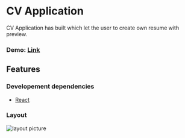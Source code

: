 # **CV Application**

CV Application has built which let the user to create own resume with preview.

### Demo: [Link](https://ev0clu.github.io/cv-application/)

## Features

### Developement dependencies

- [React](https://react.dev/)

### Layout

![layout picture](https://github.com/ev0clu/cv-application/blob/main/layout.png?raw=true)
